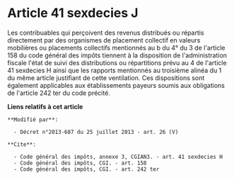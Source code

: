 # Article 41 sexdecies J

Les contribuables qui perçoivent des revenus distribués ou répartis directement par des organismes de placement collectif en
valeurs mobilières ou placements collectifs mentionnés au b du 4° du 3 de l'article 158 du code général des impôts tiennent à
la disposition de l'administration fiscale l'état de suivi des distributions ou répartitions prévu au 4 de l'article 41
sexdecies H ainsi que les rapports mentionnés au troisième alinéa du 1 du même article justifiant de cette ventilation. Ces
dispositions sont également applicables aux établissements payeurs soumis aux obligations de l'article 242 ter du code
précité.

**Liens relatifs à cet article**

	**Modifié par**:

	  - Décret n°2013-687 du 25 juillet 2013 - art. 26 (V)

	**Cite**:

	  - Code général des impôts, annexe 3, CGIAN3. - art. 41 sexdecies H
	  - Code général des impôts, CGI. - art. 158
	  - Code général des impôts, CGI. - art. 242 ter
